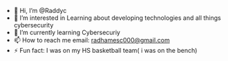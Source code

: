 - 👋 Hi, I’m @Raddyc
- 👀 I’m interested in Learning about developing technologies and all things cybersecurity 
- 🌱 I’m currently learning Cybersecuriy 
- 📫 How to reach me email: radhamesc000@gmail.com
- ⚡ Fun fact: I was on my HS basketball team( i was on the bench)

<!---
Raddyc/Raddyc is a ✨ special ✨ repository because its `README.md` (this file) appears on your GitHub profile.
You can click the Preview link to take a look at your changes.
--->
